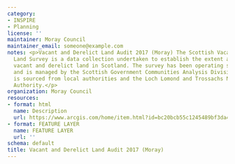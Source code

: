 ```yaml
---
category:
- INSPIRE
- Planning
license: ''
maintainer: Moray Council
maintainer_email: someone@example.com
notes: <p>Vacant and Derelict Land Audit 2017 (Moray) The Scottish Vacant and Derelict
  Land Survey is a data collection undertaken to establish the extent and state of
  vacant and derelict land in Scotland. The survey has been operating since 1988,
  and is managed by the Scottish Government Communities Analysis Division. The data
  is sourced from local authorities and the Loch Lomond and Trossachs National Park
  Authority.</p>
organization: Moray Council
resources:
- format: html
  name: Description
  url: https://www.arcgis.com/home/item.html?id=bc20bcb55c1245489bf3da4128a3aba1
- format: FEATURE LAYER
  name: FEATURE LAYER
  url: ''
schema: default
title: Vacant and Derelict Land Audit 2017 (Moray)
---
```

